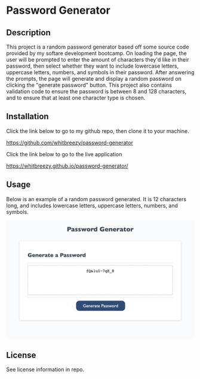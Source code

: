 # Password Generator

## Description

This project is a random password generator based off some source code provided by my softare development bootcamp. On loading the page, the user will be prompted to enter the amount of characters they'd like in their password, then select whether they want to include lowercase letters, uppercase letters, numbers, and symbols in their password. After answering the prompts, the page will generate and display a random password on clicking the "generate password" button. This project also contains validation code to ensure the password is between 8 and 128 characters, and to ensure that at least one character type is chosen. 


## Installation
Click the link below to go to my github repo, then clone it to your machine. 

https://github.com/whitbreezy/password-generator

Click the link below to go to the live application

https://whitbreezy.github.io/password-generator/

## Usage

Below is an example of a random password generated. It is 12 characters long, and includes lowercase letters, uppercase letters, numbers, and symbols.

![App screenshot](./Assets/app_screenshot.png)


## License

See license information in repo.

